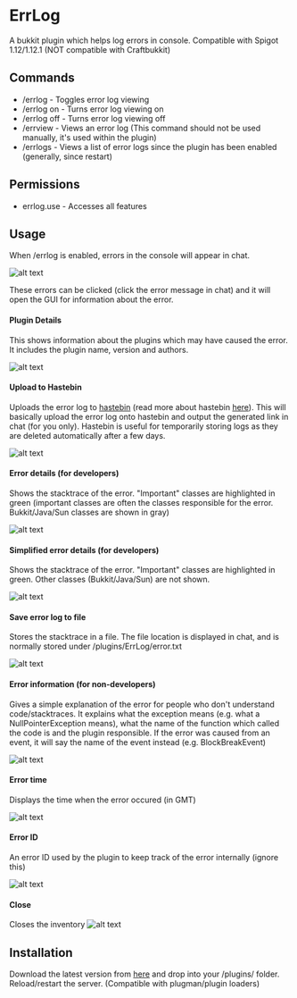 # ErrLog
A bukkit plugin which helps log errors in console. Compatible with Spigot 1.12/1.12.1 (NOT compatible with Craftbukkit)

Commands
--------
* /errlog - Toggles error log viewing
* /errlog on - Turns error log viewing on
* /errlog off - Turns error log viewing off
* /errview <errorID> - Views an error log (This command should not be used manually, it's used within the plugin)
* /errlogs - Views a list of error logs since the plugin has been enabled (generally, since restart)

Permissions
-----------
* errlog.use - Accesses all features

Usage
-----
When /errlog is enabled, errors in the console will appear in chat. 

![alt text](https://raw.githubusercontent.com/Skepter/ErrLog/master/images/chatDisplay.PNG "")

These errors can be clicked (click the error message in chat) and it will open the GUI for information about the error.

#### Plugin Details
This shows information about the plugins which may have caused the error. It includes the plugin name, version and authors. 

![alt text](https://github.com/Skepter/ErrLog/blob/master/images/plugindetails.PNG "")

#### Upload to Hastebin
Uploads the error log to [hastebin](http://hastebin.com) (read more about hastebin [here](https://hastebin.com/about)). This will basically upload the error log onto hastebin and output the generated link in chat (for you only). Hastebin is useful for temporarily storing logs as they are deleted automatically after a few days. 

![alt text](https://github.com/Skepter/ErrLog/blob/master/images/hastebin.PNG "")

#### Error details (for developers)
Shows the stacktrace of the error. "Important" classes are highlighted in green (important classes are often the classes responsible for the error. Bukkit/Java/Sun classes are shown in gray)

![alt text](https://github.com/Skepter/ErrLog/blob/master/images/biglog.PNG "")

#### Simplified error details (for developers)
Shows the stacktrace of the error. "Important" classes are highlighted in green. Other classes (Bukkit/Java/Sun) are not shown.

![alt text](https://github.com/Skepter/ErrLog/blob/master/images/smalllog.PNG "")

#### Save error log to file
Stores the stacktrace in a file. The file location is displayed in chat, and is normally stored under /plugins/ErrLog/error<ID>.txt

![alt text](https://github.com/Skepter/ErrLog/blob/master/images/savelog.PNG "")

#### Error information (for non-developers)
Gives a simple explanation of the error for people who don't understand code/stacktraces. It explains what the exception means (e.g. what a NullPointerException means), what the name of the function which called the code is and the plugin responsible. If the error was caused from an event, it will say the name of the event instead (e.g. BlockBreakEvent)

![alt text](https://github.com/Skepter/ErrLog/blob/master/images/nodevlog.PNG "")

#### Error time
Displays the time when the error occured (in GMT)

![alt text](https://github.com/Skepter/ErrLog/blob/master/images/time.PNG "")

#### Error ID
An error ID used by the plugin to keep track of the error internally (ignore this)

![alt text](https://github.com/Skepter/ErrLog/blob/master/images/errid.PNG "")

#### Close
Closes the inventory
![alt text](https://github.com/Skepter/ErrLog/blob/master/images/close.PNG "")

Installation
------------
Download the latest version from [here](https://github.com/Skepter/ErrLog/releases) and drop into your /plugins/ folder. Reload/restart the server. (Compatible with plugman/plugin loaders)
